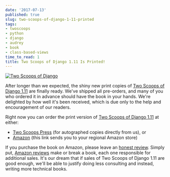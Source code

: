 ```yaml
---
date: '2017-07-13'
published: true
slug: two-scoops-of-django-1-11-printed
tags:
- twoscoops
- python
- django
- audrey
- book
- class-based-views
time_to_read: 1
title: Two Scoops of Django 1.11 Is Printed!
---
```


[![Two Scoops of Django](https://raw.githubusercontent.com/pydanny/pydanny.github.com/master/static/danny-and-audrey-tsd111.jpg)](https://twoscoopspress.org/products/two-scoops-of-django-1-11)

After longer than we expected, the shiny new print copies of [Two Scoops
of Django
1.11](https://twoscoopspress.org/products/two-scoops-of-django-1-11) are
finally ready. We've shipped all pre-orders, and many of you who
ordered it in advance should have the book in your hands. We're
delighted by how well it's been received, which is due only to the help
and encouragement of our readers.

Right now you can order the print version of [Two Scoops of Django
1.11](https://twoscoopspress.org/products/two-scoops-of-django-1-11) at
either:

-   [Two Scoops
    Press](https://www.roygreenfeld.com/products/two-scoops-of-django-1-11)
    (for autographed copies directly from us), or
-   [Amazon](http://mybook.to/tsd111) (this link sends you to your
    regional Amazon store)

If you purchase the book on Amazon, please leave an [honest
review](https://www.amazon.com/review/create-review/?asin=0692915729).
Simply put, [Amazon
reviews](https://www.amazon.com/review/create-review/?asin=0692915729)
make or break a book, each one responsible for additional sales. It's
our dream that if sales of Two Scoops of Django 1.11 are good enough,
we'll be able to justify doing less consulting and instead, writing
more technical books.

